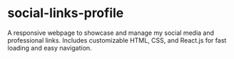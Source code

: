 # social-links-profile
A responsive webpage to showcase and manage my social media and professional links. Includes customizable HTML, CSS, and React.js for fast loading and easy navigation.

